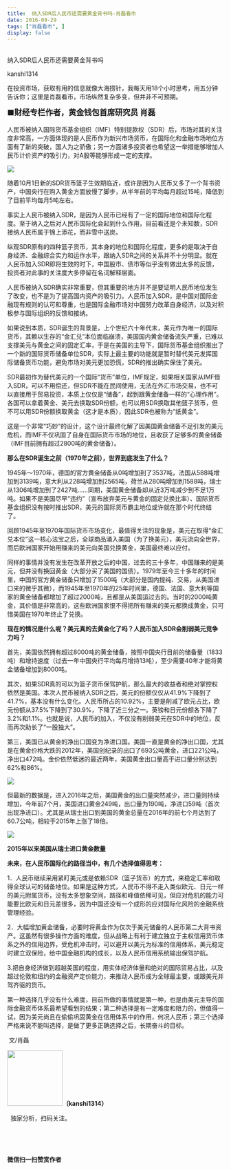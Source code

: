 ```yaml
---
title:  ​纳入SDR后人民币还需要黄金背书吗-肖磊看市
date: 2016-09-29
tags: ["肖磊看市", ]
display: false
---
```



## 



​纳入SDR后人民币还需要黄金背书吗




kanshi1314




在投资市场，获取有用的信息就像大海捞针，我每天用18个小时思考，用五分钟告诉你；这里是肖磊看市，市场纵然复杂多变，但并非不可预期。


**<strong style="max-width: 100%; font-size: 18px; text-align: justify; line-height: 1.6; text-indent: 40px; box-sizing: border-box !important; word-wrap: break-word !important;">■财经专栏作者，黄金钱包首席研究员 肖磊**</strong>



人民币被纳入国际货币基金组织（IMF）特别提款权（SDR）后，市场对其的关注度非常高，一方面体现的是人民币作为新兴市场货币，在国际化和金融市场地位方面有了新的突破，国人为之骄傲；另一方面诸多投资者也希望这一举措能够增加人民币计价资产的吸引力，对A股等能够形成一定的支撑。



<img data-s="300,640" data-type="jpeg" src="http://mmbiz.qpic.cn/mmbiz_jpg/rIYcHn0KrPQZQRjLDQP9UFibNwvdoCdoayYibJ4PmObZfmNIq9SI8ccmAXz0MvSH6SSmlGrncPMicQLIia8CuZmzBw/0?wx_fmt=jpeg" data-ratio="0.6" data-w="480"/>



随着10月1日新的SDR货币篮子生效期临近，或许是因为人民币又多了一个背书资产，中国央行在购入黄金方面放慢了脚步，从半年前的平均每月超过15吨，降低到了目前平均每月5吨左右。



事实上人民币被纳入SDR，是因为人民币已经有了一定的国际地位和国际化程度。至于纳入之后对人民币国际化会起到什么作用，目前看还是个未知数，SDR接纳人民币属于锦上添花，而非雪中送炭。



纵观SDR原有的四种篮子货币，其本身的地位和国际化程度，更多的是取决于自身经济、金融综合实力和运作水平，跟纳入SDR之间的关系并不十分明显。就在人民币加入SDR即将生效的时下，中国股市、债市等似乎没有做出太多的反馈，投资者对此事的关注度大多停留在名词解释层面。



人民币被纳入SDR确实非常重要，但其重要的地方并不是要证明人民币地位发生了改变，也不是为了提高国内资产的吸引力。人民币加入SDR，是中国对国际金融现有规则的认可和尊重，也是国际金融市场对中国努力改革自身经济，以及对积极参与国际组织的反馈和接纳。



如果说到本质，SDR诞生的背景是，上个世纪六十年代末，美元作为唯一的国际货币，其赖以生存的“金汇兑”本位面临崩溃，美国国内黄金储备流失严重，已难以支撑美元与黄金之间的固定汇率，于是在美国的主导下，国际货币基金组织推出了一个新的国际货币储备单位SDR，实际上最主要的功能就是暂时替代美元发挥国际储备货币功能，避免市场对美元更加恐慌，SDR的推出确实保住了美元。



SDR最初作为替代美元的一个国际“货币”单位，IMF规定，如果相关国家从IMF借入SDR，可以不用偿还，但SDR不能在民间使用，无法在外汇市场交易，也不可以直接用于贸易投资，本质上仅仅是“储备”，起到跟黄金储备一样的“心理作用”。各国可以拿着黄金、美元去换取SDR份额，也可以用SDR换取其他篮子货币，但不可以用SDR份额换取黄金（这才是本质），因此SDR也被称为“纸黄金”。



这是一个非常“巧妙”的设计，这个设计最终化解了因美国黄金储备不足引发的美元危机，而IMF不仅巩固了自身在国际货币市场的地位，且收获了足够多的黄金储备（IMF目前拥有超过2800吨的黄金储备）。



**那么在SDR诞生之前（1970年之前），世界到底发生了什么？**



1945年～1970年，德国的官方黄金储备从0吨增加到了3537吨，法国从588吨增加到3139吨，意大利从228吨增加到2565吨，荷兰从280吨增加到1588吨，瑞士从1306吨增加到了2427吨……同期，美国黄金储备却从近3万吨减少到不足1万吨。如果不是美国尽早“违约”（宣布放弃美元与黄金的固定兑换比率）、国际货币基金组织没有按时推出SDR，美元的国际货币霸主地位或许就在那个时代终结了。



回顾1945年至1970年国际货币市场变化，最值得关注的现象是，美元在取得“金汇兑本位”这一核心法宝之后，全球商品涌入美国（为了换美元），美元流向全世界，而后欧洲国家开始用赚来的美元向美国兑换黄金，美国最终难以应付。



同样的事情并没有发生在改革开放之后的中国，过去的三十多年，中国赚来的是美元，但并没有换回黄金（大部分买了美国的国债）。1979年至今三十多年的时间里，中国的官方黄金储备只增加了1500吨（大部分是国内提纯、交易，从美国进口来的微乎其微），而1945年至1970年的25年时间里，德国、法国、意大利等国家的黄金储备都增加了超过2000吨，且都是从美国运过去的。当时的2000吨黄金，其价值是非常高的，这些欧洲国家恨不得把所有赚来的美元都换成黄金，只可惜美国在1970年终止了兑换。



**现在的情况是什么呢？美元真的去黄金化了吗？人民币加入SDR会削弱美元竞争力吗？**



首先，美国依然拥有超过8000吨的黄金储备，按照中国央行目前的储备量（1833吨）和增持速度（过去一年中国央行平均每月增持13吨），至少需要40年才能将黄金储备增加到8000吨。



其次，如果SDR真的可以为篮子货币保驾护航，那么最大的收益者和绝对掌控权依然是美国。本次人民币被纳入SDR之后，美元的份额仅仅从41.9%下降到了41.7%，基本没有什么变化。人民币所占的10.92%，主要是削减了欧元占比，欧元份额从37.5%下降到了30.9%，下降了近三分之一。英镑和日元份额各下降了3.2%和1.1%。也就是说，人民币的加入，不仅没有削弱美元在SDR中的地位，反而再次助长了“一股独大”。



第三，美国已从黄金的净出口国变为净进口国。美国一直是黄金的净出口国，尤其是在黄金价格大跌的2012年，美国创纪录的出口了693公吨黄金，进口221公吨，净出口472吨。金价依然低迷的最近两年，美国黄金出口量高于进口量分别达到62%和86%。



<img data-s="300,640" data-type="png" src="http://mmbiz.qpic.cn/mmbiz_png/rIYcHn0KrPQZQRjLDQP9UFibNwvdoCdoatvoVYTpvNLRj8JU6Pfs1cRNlsOgHjds3pjC3kWf3ibhsicmIAZMFEy0w/0?wx_fmt=png" data-ratio="0.6988906497622821" data-w="631"/>



但最新的数据是，进入2016年之后，美国黄金的出口量突然减少，进口量则持续增加，今年前7个月，美国进口黄金249吨，出口量为190吨，净进口59吨（首次出现净进口）。尤其是从瑞士出口到美国的黄金总量在2016年的前七个月达到了60.7公吨，相较于2015年上涨了18倍。



<img data-s="300,640" data-type="jpeg" src="http://mmbiz.qpic.cn/mmbiz_jpg/rIYcHn0KrPQZQRjLDQP9UFibNwvdoCdoaU408WT1w6YPzjDicMkQKsanO7FH0JMM0jtTLHXdr5bvCxcIC4Qcryog/0?wx_fmt=jpeg" data-ratio="0.6703125" data-w="640"/>

**2015年以来美国从瑞士进口黄金数量**



**未来，在人民币国际化的路径当中，有几个选择值得思考：**



1．人民币继续采用紧盯美元或是依赖SDR（篮子货币）的方式，来稳定汇率和取得全球认可的储备地位。如果是这种方式，人民币不得不走入类似欧元、日元一样的美元附属货币，没有太多想象空间，路径和峰值依稀可见，但应对危机的能力可能要比欧元和日元差很多，因为中国还没有一个成形的应对国际化风险的金融系统管理经验。



2．大幅增加黄金储备，必要时将黄金作为仅次于美元储备的人民币第二大背书资产。这虽然有很多操作方面的难度，但从战略上有利于建立独立于主权信用货币体系之外的信用边界，受危机冲击时，可以避开以美元为标准的信用体系，美元稳定时建立双保险，给中国金融机构的成长，以及人民币信用系统输出保驾护航。



3.把自身经济做到超越美国的程度，用实体经济体量和绝对的国际贸易占比，以及超过伦敦和纽约的金融资产定价能力，来推动人民币成为全球最主要，或跟美元并驾齐驱的货币。



第一种选择几乎没有什么难度，目前所做的事情就是第一种，也是由美元主导的国际金融货币体系最希望看到的结果；第二种选择是有一定难度和阻力的，但值得一试，因为美元尚且在偷偷巩固黄金在信用体系中的作用，何况人民币；第三个选择严格来说不能叫选择，是做了更多正确选择之后，长期奋斗的目标。



&nbsp;文/肖磊

<img data-s="300,640" data-type="png" data-ratio="1" data-w="129" width="129px" width="129px" src="http://mmbiz.qpic.cn/mmbiz/rIYcHn0KrPQ4nqiakSpAnZPNSBYdTtpdCELmtbN8iasCKX0AXDKwVJIq1gWcaGVbdt83BgU9ibs9W4vKo34H3ZOBw/640?" style="height: 129px !important; box-sizing: border-box !important; word-wrap: break-word !important; visibility: visible !important; width: 129px !important;"/>**（kanshi1314）**

 &nbsp; 独家分析，扫码关注。



&nbsp;

&nbsp;




**微信扫一扫赞赏作者**